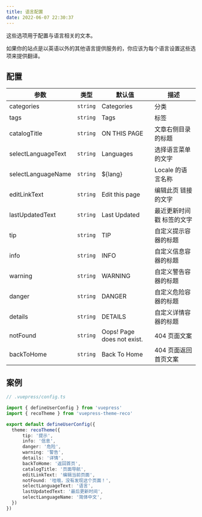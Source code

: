 ```yaml
---
title: 语言配置
date: 2022-06-07 22:30:37
---
```


这些选项用于配置与语言相关的文本。

如果你的站点是以英语以外的其他语言提供服务的，你应该为每个语言设置这些选项来提供翻译。

## 配置

|参数|类型|默认值|描述|
|-|-|-|-|
|categories|`string`|Categories|分类|
|tags|`string`|Tags|标签|
|catalogTitle|`string`|ON THIS PAGE|文章右侧目录的标题|
|selectLanguageText|`string`|Languages|选择语言菜单 的文字|
|selectLanguageName|`string`|${lang}|Locale 的语言名称|
|editLinkText|`string`|Edit this page|编辑此页 链接的文字|
|lastUpdatedText|`string`|Last Updated|最近更新时间戳 标签的文字|
|tip|`string`|TIP|自定义提示容器的标题|
|info|`string`|INFO|自定义信息容器的标题|
|warning|`string`|WARNING|自定义警告容器的标题|
|danger|`string`|DANGER|自定义危险容器的标题|
|details|`string`|DETAILS|自定义详情容器的标题|
|notFound|`string`|Oops! Page does not exist.|404 页面文案|
|backToHome|`string`|Back To Home|404 页面返回首页文案|

## 案例

```ts
// .vuepress/config.ts

import { defineUserConfig } from 'vuepress'
import { recoTheme } from 'vuepress-theme-reco'

export default defineUserConfig({
  theme: recoTheme({
      tip: '提示',
      info: '信息',
      danger: '危险',
      warning: '警告',
      details: '详情',
      backToHome: '返回首页',
      catalogTitle: '页面导航',
      editLinkText: '编辑当前页面',
      notFound: '哇哦，没有发现这个页面！',
      selectLanguageText: '语言',
      lastUpdatedText: '最后更新时间',
      selectLanguageName: '简体中文',
  })
})
```